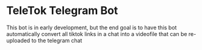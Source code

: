 # TeleTok Telegram Bot

This bot is in early development, but the end goal is to have this bot automatically convert all tiktok links in a chat into a videofile that can be re-uploaded to the telegram chat